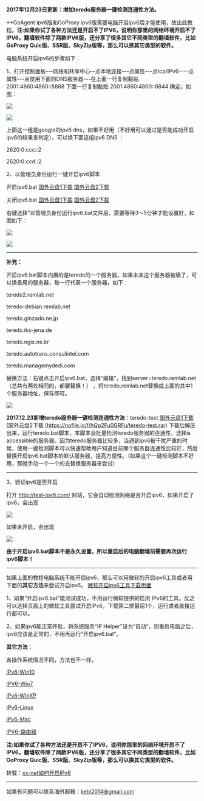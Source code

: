 **2017年12月23日更新：增加teredo服务器一键检测连通性方法。**

**GoAgent ipv6版和GoProxy ipv6版需要电脑开启ipv6后才能使用，故出此教程。**注:如果你试了各种方法还是开启不了IPV6，说明你那里的网络环境开启不了IPV6。翻墙软件除了两款IPV6版，还分享了很多其它不同类型的翻墙软件，比如GoProxy Quic版、SSR版、SkyZip版等，那么可以换其它类型的软件。**

电脑系统开启ipv6的步骤如下：

1、打开控制面板---网络和共享中心--点本地连接---点属性---点tcp/IPv6----点属性---点使用下面的DNS服务器---在上面一行复制黏贴 2001:4860:4860::8888 下面一行复制黏贴 2001:4860:4860::8844 确定。如图：

![](https://raw.githubusercontent.com/Alvin9999/pac2/master/goagent_ipv6/ipv6-1.PNG)

![](https://raw.githubusercontent.com/Alvin9999/pac2/master/goagent_ipv6/ipv6-2.png)

上面这一组是google的ipv6 dns，如果不好用（不好用可以通过是否能成功开启ipv6的结果来判定），可以换下面这组ipv6 DNS ：

2620:0:ccc::2

2620:0:ccd::2

2、以管理员身份运行一键开启ipv6脚本

开启ipv6.bat [国外云盘1下载](http://45.32.141.248:8000/f/1679fb1b2d/?raw=1)  [国外云盘2下载](https://nofile.io/f/z6kjYEP42St/%E5%BC%80%E5%90%AFipv6.bat) 

关闭ipv6.bat  [国外云盘1下载](http://45.32.141.248:8000/f/6a0270b4eb/?raw=1) [国外云盘2下载](https://nofile.io/f/v1GCKWvgS9z/%E5%85%B3%E9%97%ADipv6.bat) 

右键选择“以管理员身份运行ipv6.bat文件后，需要等待3～5分钟才能设置好，如图如下：

![](https://raw.githubusercontent.com/Alvin9999/pac2/master/ipv6-13.PNG)

![](https://raw.githubusercontent.com/Alvin9999/pac2/master/goagent_ipv6/ipv6-4.PNG)

***

**补充：**

开启ipv6.bat脚本内置的是teredo的一个服务器，如果未来这个服务器被墙了，可以换备用的服务器，每一行代表一个服务器，如下：

teredo2.remlab.net

teredo-debian.remlab.net

teredo.ginzado.ne.jp

teredo.iks-jena.de

teredo.ngix.ne.kr

teredo.autotrans.consulintel.com

teredo.managemydedi.com

替换方法：右键点击开启ipv6.bat，选择“编辑”，找到server=teredo.remlab.net （总共有两处相同的，都要替换！） ，将teredo.remlab.net替换成上面的其中1个服务器地址，保存即可。

![](https://raw.githubusercontent.com/Alvin9999/pac2/master/ipv6/ipv6-102.PNG)

**2017.12.23新增teredo服务器一键检测连通性方法**：teredo-test [国外云盘1下载](http://45.32.141.248:8000/f/9e9e631a4f/)[国外云盘2下载 (https://nofile.io/f/hQp2Fu0GRFu/teredo-test.rar) 
下载后解压出来，运行teredo.bat脚本，本脚本会批量检测teredo服务器的连通性，选择is accessible的服务器。因为teredo服务器比较多，当遇到ipv6被干扰严重的时候，使用一键检测脚本可以快速帮助用户知道目前哪个服务器连通性比较好，然后替换开启ipv6.bat脚本的默认服务器，提高方便性。（如果这个一键检测脚本不好用，那就手动一个一个的去替换服务器来尝试）

***

3、验证ipv6是否开启

打开 http://test-ipv6.com/ 网站，它会自动检测网络是否开启ipv6，如果开启了ipv6，会出现

![](https://raw.githubusercontent.com/Alvin9999/pac2/master/goagent_ipv6/ipv6-5.PNG)

如果未开启，会出现

![](https://raw.githubusercontent.com/Alvin9999/pac2/master/goagent_ipv6/ipv6-0.PNG)

**由于开启ipv6.bat脚本不是永久设置，所以重启后的电脑翻墙前需要再次运行ipv6脚本！**

***

如果上面的教程电脑系统不能开启ipv6，那么可以用微软的开启ipv6工具或者用下面的**其它方法**来尝试开启ipv6。 [微软开启ipv6工具下载页面](https://support.microsoft.com/zh-cn/help/929852/how-to-disable-ipv6-or-its-components-in-windows)  

1、如果“开启ipv6.bat”能测试成功，不用运行微软提供的启用 IPv6的工具。反之可以选择页面上的微软工具尝试开启IPv6，下载第二排最后1个，运行或者直接运行都可以。

2、如果ipv6能正常开启，将系统服务“IP Helper”设为“自动”，则重启电脑之后，ipv6应该是正常的，不用再运行“开启ipv6.bat”。

**其它方法**：

各操作系统情况不同，方法也不一样。

[IPv6-Win10](https://github.com/XX-net/XX-Net/wiki/IPv6-Win10)

[IPV6-Win7](https://github.com/XX-net/XX-Net/wiki/IPV6-Win7)

[IPv6-WinXP](https://github.com/XX-net/XX-Net/wiki/IPv6-WinXP)

[IPv6-Linux](https://github.com/XX-net/XX-Net/wiki/IPv6-Linux)

[IPv6-Mac](https://github.com/XX-net/XX-Net/wiki/IPv6-Mac)

[IPV6-路由器](https://github.com/XX-net/XX-Net/wiki/IPV6-%E8%B7%AF%E7%94%B1%E5%99%A8)

**注:如果你试了各种方法还是开启不了IPV6，说明你那里的网络环境开启不了IPV6。翻墙软件除了两款IPV6版，还分享了很多其它不同类型的翻墙软件，比如GoProxy Quic版、SSR版、SkyZip版等，那么可以换其它类型的软件。**

转载：[xx-net如何开启IPv6](https://github.com/XX-net/XX-Net/wiki/%E5%A6%82%E4%BD%95%E5%BC%80%E5%90%AFIPv6)  


***


如果有问题可以联系海外邮箱：kebi2014@gmail.com